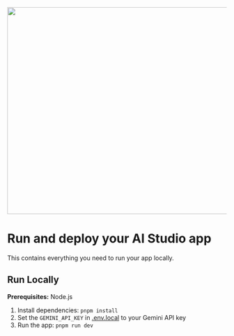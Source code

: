 <div align="center">
<img width="1200" height="475" alt="GHBanner" src="https://github.com/user-attachments/assets/0aa67016-6eaf-458a-adb2-6e31a0763ed6" />
</div>

# Run and deploy your AI Studio app

This contains everything you need to run your app locally.

## Run Locally

**Prerequisites:**  Node.js


1. Install dependencies:
   `pnpm install`
2. Set the `GEMINI_API_KEY` in [.env.local](.env.local) to your Gemini API key
3. Run the app:
   `pnpm run dev`
